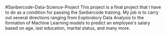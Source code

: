 #Sanbercode-Data-Science-Project
This project is a final project that I have to do as a condition for passing the Sanbercode training. My job is to carry out several directions ranging from Exploratory Data Analysis to the formation of Machine Learning models to predict an employee's salary based on age, last education, marital status, and many more.
